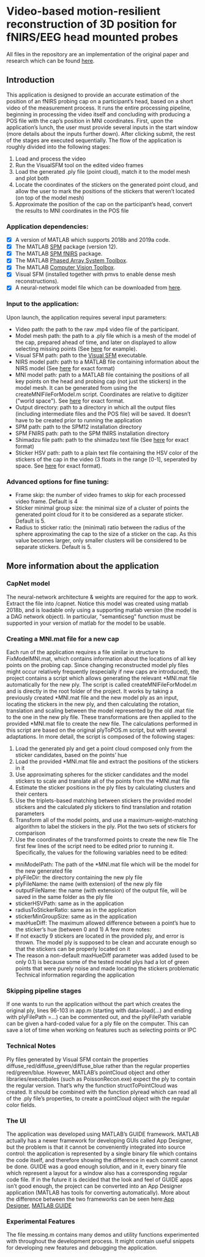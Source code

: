 # Video-based motion-resilient reconstruction of 3D position for fNIRS/EEG head mounted probes
All files in the repository are an implementation of the original paper and research which can be found [here](https://www.biorxiv.org/content/10.1101/621615v2.full).
## Introduction
This application is designed to provide an accurate estimation of the position of an fNIRS probing cap on a participant’s head, based on a short video of the measurement process. It runs the entire processing pipeline, beginning in processing the video itself and concluding with producing a POS file with the cap’s position in MNI coordinates.
First, upon the application’s lunch, the user must provide several inputs in the start window (more details about the inputs further down). After clicking submit, the rest of the stages are executed sequentially. The flow of the application is roughly divided into the following stages:
1.	Load and process the video
2.	Run the VisualSFM tool on the edited video frames
3.	Load the generated .ply file (point cloud), match it to the model mesh and plot both
4.	Locate the coordinates of the stickers on the generated point cloud, and allow the user to mark the positions of the stickers that weren’t located (on top of the model mesh)
5.	Approximate the position of the cap on the participant’s head, convert the results to MNI coordinates in the POS file
### Application dependencies:
-	[x] A version of MATLAB which supports 2018b and 2019a code.
-	[x] The MATLAB [SPM](https://www.fil.ion.ucl.ac.uk/spm/) package (version 12).
-	[x] The MATLAB [SPM fNIRS](https://www.nitrc.org/projects/spm_fnirs/) package.
- [x] The MATLAB [Phased Array System Toolbox](https://www.mathworks.com/products/phased-array.html).
- [x] The MATLAB [Computer Vision Toolbox](https://www.mathworks.com/products/computer-vision.html).
-	[x] Visual SFM (installed together with pmvs to enable dense mesh reconstructions).
- [x] A neural-network model file which can be downloaded from [here](https://www.cs.tau.ac.il/~yotamerel/models/model.rar).
### Input to the application:
Upon launch, the application requires several input parameters:
- Video path: the path to the raw .mp4 video file of the participant.
- Model mesh path: the path to a .ply file which is a mesh of the model of the cap, prepared ahead of time, and later on displayed to allow selecting missing points (See [here](example_files/AdultModelMesh.ply) for example).
-	Visual SFM path: path to the [Visual SFM](http://ccwu.me/vsfm/) executable.
- NIRS model path: path to a MATLAB file containing information about the NIRS model (See [here](example_files/NIRS_adult.mat) for exact format)
- MNI model path: path to a MATLAB file containing the positions of all key points on the head and probing cap (not just the stickers) in the model mesh. It can be generated from using the createMNIFileForModel.m script. Coordinates are relative to digitizer ("world space"). See [here](example_files/FixModelMNI.mat) for exact format.
- Output directory: path to a directory in which all the output files (including intermediate files and the POS file) will be saved. It doesn’t have to be created prior to running the application
- SPM path: path to the SPM12 installation directory
- SPM FNIRS path: path to the SPM fNIRS installation directory
- Shimadzu file path: path to the shimadzu text file (See [here](example_files/adult.txt) for exact format)
- Sticker HSV path: path to a plain text file containing the HSV color of the stickers of the cap in the video (3 floats in the range [0-1], seperated by space. See [here](example_files/stickerHSV.txt) for exact format).
### Advanced options for fine tuning:
-	Frame skip: the number of video frames to skip for each processed video frame. Default is 4
-	Sticker minimal group size: the minimal size of a cluster of points the generated point cloud for it to be considered as a separate sticker. Default is 5.
-	Radius to sticker ratio: the (minimal) ratio between the radius of the sphere approximating the cap to the size of a sticker on the cap. As this value becomes larger, only smaller clusters will be considered to be separate stickers. Default is 5.
## More information about the application
### CapNet model
The neural-network architecture & weights are required for the app to work. Extract the file into /capnet. Notice this model was created using matlab 2018b, and is loadable only using a supporting matlab version (the model is a DAG network object).
In particular, "semanticseg" function must be supported in your version of matlab for the model to be usable.
### Creating a MNI.mat file for a new cap
Each run of the application requires a file similar in structure to FixModelMNI.mat, which contains information about the locations of all key points on the probing cap. Since changing reconstructed model ply files might occur relatively frequently (especially if new caps are introduced), the project contains a script which allows generating the relevant *MNI.mat file automatically for the new ply. 
The script is called createMNIFileForModel.m and is directly in the root folder of the project. It works by taking a previously created *MNI.mat file and the new model ply as an input, locating the stickers in the new ply, and then calculating the rotation, translation and scaling between the model represented by the old .mat file to the one in the new ply file. These transformations are then applied to the provided *MNI.mat file to create the new file. 
The calculations performed in this script are based on the original plyToPOS.m script, but with several adaptations. In more detail, the script is composed of the following stages:
1.	Load the generated ply and get a point cloud composed only from the sticker candidates, based on the points’ hue
2.	Load the provided *MNI.mat file and extract the positions of the stickers in it
3.	Use approximating spheres for the sticker candidates and the model stickers to scale and translate all of the points from the *MNI.mat file
4.	Estimate the sticker positions in the ply files by calculating clusters and their centers
5.	Use the triplets-based matching between stickers the provided model stickers and the calculated ply stickers to find translation and rotation parameters
6.	Transform all of the model points, and use a maximum-weight-matching algorithm to label the stickers in the ply. Plot the two sets of stickers for comparison
7.	Use the coordinates of the transformed points to create the new file
The first few lines of the script need to be edited prior to running it. Specifically, the values for the following variables need to be edited:
-	mniModelPath: The path of the *MNI.mat file which will be the model for the new generated file
-	plyFileDir: the directory containing the new ply file
-	plyFileName: the name (with extension) of the new ply file
-	outputFileName: the name (with extension) of the output file, will be saved in the same folder as the ply file
-	stickerHSVPath: same as in the application
-	radiusToStickerRatio: same as in the application
-	stickerMinGroupSize: same as in the application
-	maxHueDiff: The maximum allowed difference between a point’s hue to the sticker’s hue (between 0 and 1)
A few more notes:
-	If not exactly 9 stickers are located in the provided ply, and error is thrown. The model ply is supposed to be clean and accurate enough so that the stickers can be properly located on it
-	The reason a non-default maxHueDiff parameter was added (used to be only 0.1) is because some of the tested model plys had a lot of green points that were purely noise and made locating the stickers problematic
Technical information regarding the application
### Skipping pipeline stages
If one wants to run the application without the part which creates the original ply, lines 96-103 in app.m (starting with data=load(…) and ending with plyFilePath =…) can be commented out, and the plyFilePath variable can be given a hard-coded value for a ply file on the computer. This can save a lot of time when working on features such as selecting points or IPC
### Technical Notes
Ply files generated by Visual SFM contain the properties diffuse_red/diffuse_green/diffuse_blue rather than the regular properties red/green/blue. However, MATLAB’s pointCloud object and other libraries/executbales (such as PoissonRecon.exe) expect the ply to contain the regular version. That’s why the function structToPointCloud was created. It should be combined with the function plyread which can read all of the .ply file’s properties, to create a pointCloud object with the regular color fields.
### The UI
The application was developed using MATLAB’s GUIDE framework. MATLAB actually has a newer framework for developing GUIs called App Designer, but the problem is that it cannot be conveniently integrated into source control: the application is represented by a single binary file which contains the code itself, and therefore showing the difference in each commit cannot be done. GUIDE was a good enough solution, and in it, every binary file which represent a layout for a window also has a corresponding regular code file. If in the future it is decided that the look and feel of GUIDE apps isn’t good enough, the project can be converted into an App Designer application (MATLAB has tools for converting automatically).
More about the difference between the two frameworks can be seen here:[App Designer](https://uk.mathworks.com/products/matlab/app-designer/comparing-guide-and-app-designer.html), [MATLAB GUIDE](https://uk.mathworks.com/help/matlab/creating_guis/about-the-simple-guide-gui-example.html)
### Experimental Features
The file messing.m contains many demos and utility functions experimented with throughout the development process. It might contain useful snippets for developing new features and debugging the application.

